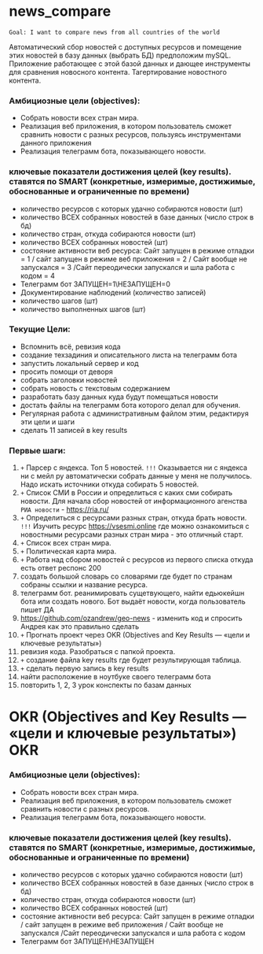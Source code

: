 # news_compare
`Goal: I want to compare news from all countries of the world`

Автоматический сбор новостей с доступных ресурсов и помещение этих новостей в базу данных (выбрать БД) предположим mySQL.
Приложение работающее с этой базой данных и дающее инструменты для сравнения новосного контента. Тагертирование новостного контента. 

### Амбициозные цели (objectives):
- Собрать новости всех стран мира.
- Реализация веб приложения, в котором пользователь сможет сравнить новости с разных ресурсов, пользуясь инструментами данного приложения
- Реализация телеграмм бота, показывающего новости. 

### ключевые показатели достижения целей (key results). ставятся по SMART (конкретные, измеримые, достижимые, обоснованные и ограниченные по времени)
- количество ресурсов с которых удачно собираются новости (шт)
- количество ВСЕХ собранных новостей в базе данных (число строк в бд)
- количество стран, откуда собираются новости (шт)
- количество ВСЕХ собранных новостей (шт)
- состояние активности веб ресурса: Сайт запущен в режиме отладки = 1 / сайт запущен в режиме веб приложения = 2  / Сайт вообще не запускался = 3 /Сайт переодически запускался и шла работа с кодом = 4
- Телеграмм бот ЗАПУЩЕН=1\НЕЗАПУЩЕН=0
- Документирование наблюдений (количество записей)
- количество шагов (шт)
- количество выполненных шагов (шт)


### Текущие Цели:
- Вспомнить всё, ревизия кода
- создание техзадиния и описательного листа на телеграмм бота 
- запустить локальный сервер и код
- просить помощи от деворя
- собрать заголовки новостей
- собрать новость с текстовым содержанием
- разработать базу данных куда будут помещаться новости
- достать файлы на телеграмм бота которого делал для обучения.
- Регулярная работа с административным файлом этим, редактируя эти цели и шаги
- сделать 11 записей в key results

### Первые шаги:

1) `+` Парсер с яндекса. Топ 5 новостей.  `!!!`  Оказывается ни с яндекса ни с мейл ру автоматически собрать данные у меня не получилось. Надо искать источники откуда собирать 5 новостей. 
2) `+` Список СМИ в России и определиться с каких сми собирать новости. Для начала сбор новостей от информационного агенства `РИА новости` - https://ria.ru/
3) `+` Определиться с ресурсами разных стран, откуда брать новости. `!!!` Изучить ресурс https://vsesmi.online где можно ознакомиться с новостными ресурсами разных стран мира - это отличный старт.
4) `+` Список всех стран мира.
5) `+` Политическая карта мира.
6) `+` Работа над сбором новостей с ресурсов из первого списка откуда есть ответ респонс 200
7) создать большой словарь со словарями где будет по странам собраны ссылки и название ресурса.
8) телеграмм бот. реанимировать сущетвующего, найти едьюкейшн бота или создать нового. Бот выдаёт новости, когда пользователь пишет ДА
9) https://github.com/ozandrew/geo-news  - изменить код и спросить Андрея как это правильно сделать
10) `+` Прогнать проект через OKR (Objectives and Key Results — «цели и ключевые результаты»)
11) ревизия кода. Разобраться с папкой проекта. 
12) `+` создание файла key results где будет результирующая таблица. 
13) `+` сделать первую запись в key results
14) найти расположение в ноутбуке своего телеграмм бота
15) повторить 1, 2, 3 урок конспекты по базам данных


# OKR (Objectives and Key Results — «цели и ключевые результаты») OKR 

### Амбициозные цели (objectives):
- Собрать новости всех стран мира.
- Реализация веб приложения, в котором пользователь сможет сравнить новости с разных ресурсов. 
- Реализация телеграмм бота, показывающего новости. 

### ключевые показатели достижения целей (key results). ставятся по SMART (конкретные, измеримые, достижимые, обоснованные и ограниченные по времени)
- количество ресурсов с которых удачно собираются новости (шт)
- количество ВСЕХ собранных новостей в базе данных (число строк в бд)
- количество стран, откуда собираются новости (шт)
- количество ВСЕХ собранных новостей (шт)
- состояние активности веб ресурса: Сайт запущен в режиме отладки / сайт запущен в режиме веб приложения / Сайт вообще не запускался /Сайт переодически запускался и шла работа с кодом 
- Телеграмм бот ЗАПУЩЕН\НЕЗАПУЩЕН

